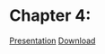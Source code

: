 # Chapter 4: 

[Presentation](https://ismaipt-my.sharepoint.com/:p:/g/personal/a045895_umaia_pt/ET1v12jBjNdEkMFDSYDVyfQBfVyk8P46aXEtNLbq59LPcg?e=67rl7X)
[Download](https://raw.githubusercontent.com/inf23tig07/inf23tig07/main/presentation/Basquetebol.pptx)

